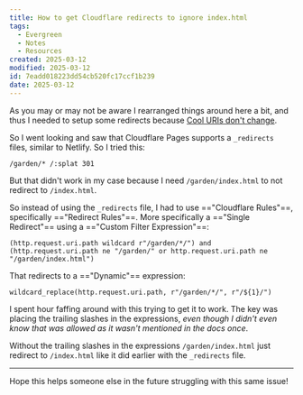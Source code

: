 ```yaml
---
title: How to get Cloudflare redirects to ignore index.html
tags:
  - Evergreen
  - Notes
  - Resources
created: 2025-03-12
modified: 2025-03-12
id: 7eadd018223dd54cb520fc17ccf1b239
date: 2025-03-12
---
```

As you may or may not be aware I rearranged things around here a bit, and thus I needed to setup some redirects because [Cool URIs don't change](https://www.w3.org/Provider/Style/URI).

So I went looking and saw that Cloudflare Pages supports a `_redirects` files, similar to Netlify. So I tried this:

```
/garden/* /:splat 301
```

But that didn't work in my case because I need `/garden/index.html` to not redirect to `/index.html`.

So instead of using the `_redirects` file, I had to use =="Cloudflare Rules"==, specifically =="Redirect Rules"==. More specifically a =="Single Redirect"== using a =="Custom Filter Expression"==:

```
(http.request.uri.path wildcard r"/garden/*/") and (http.request.uri.path ne "/garden/" or http.request.uri.path ne "/garden/index.html")
```

That redirects to a =="Dynamic"== expression:

```
wildcard_replace(http.request.uri.path, r"/garden/*/", r"/${1}/")
```

I spent hour faffing around with this trying to get it to work. The key was placing the trailing slashes in the expressions, _even though I didn't even know that was allowed as it wasn't mentioned in the docs once_.

Without the trailing slashes in the expressions `/garden/index.html` just redirect to `/index.html` like it did earlier with the `_redirects` file.

---

Hope this helps someone else in the future struggling with this same issue!